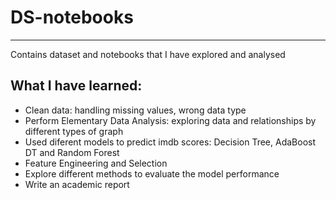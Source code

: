 # DS-notebooks
-----
Contains dataset and notebooks that I have explored and analysed

## What I have learned:
- Clean data: handling missing values, wrong data type
- Perform Elementary Data Analysis: exploring data and relationships by different types of graph
- Used diferent models to predict imdb scores: Decision Tree, AdaBoost DT and Random Forest
- Feature Engineering and Selection
- Explore different methods to evaluate the model performance
- Write an academic report
